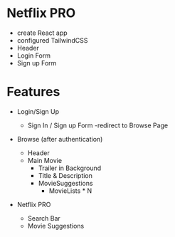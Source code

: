 # Netflix PRO

- create React app
- configured TailwindCSS
- Header
- Login Form
- Sign up Form


# Features
- Login/Sign Up
    - Sign In / Sign up Form
    -redirect to Browse Page

- Browse (after authentication)
    - Header
    - Main Movie
        - Trailer in Background
        - Title & Description
        - MovieSuggestions
            - MovieLists * N

- Netflix PRO
    - Search Bar
    - Movie Suggestions
